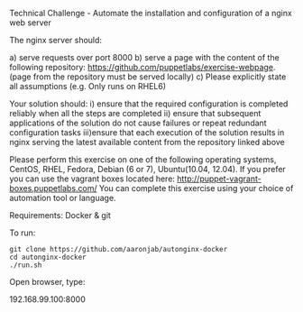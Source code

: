 Technical Challenge - Automate the installation and configuration of a nginx web server

The nginx server should: 

a) serve requests over port 8000 
b) serve a page with the content of the following repository: 
	https://github.com/puppetlabs/exercise-webpage. (page from the repository must be served locally) 
c) Please explicitly state all assumptions (e.g. Only runs on RHEL6)

Your solution should: 
i) ensure that the required configuration is completed reliably when all the steps are completed 
ii) ensure that subsequent applications of the solution do not cause failures or repeat redundant configuration tasks 
iii)ensure that each execution of the solution results in nginx serving the latest available content from the repository linked above

Please perform this exercise on one of the following operating systems, CentOS, RHEL, Fedora, Debian (6 or 7), Ubuntu(10.04, 12.04). If you prefer you can use the vagrant boxes located here: http://puppet-vagrant-boxes.puppetlabs.com/ You can complete this exercise using your choice of automation tool or language.

Requirements:
	Docker & git

To run: 

	git clone https://github.com/aaronjab/autonginx-docker
	cd autonginx-docker 
	./run.sh

Open browser, type:

192.168.99.100:8000
